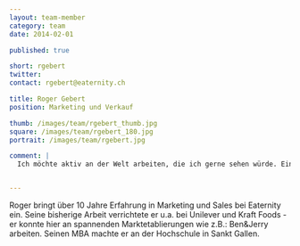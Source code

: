 ```yaml
---
layout: team-member
category: team
date: 2014-02-01

published: true

short: rgebert
twitter: 
contact: rgebert@eaternity.ch

title: Roger Gebert
position: Marketing und Verkauf

thumb: /images/team/rgebert_thumb.jpg
square: /images/team/rgebert_180.jpg
portrait: /images/team/rgebert.jpg

comment: |
  Ich möchte aktiv an der Welt arbeiten, die ich gerne sehen würde. Eine Welt voller Respekt, auch gegenüber der Natur. Voller Empathy um gemeinsame Ziele zu erreichen.


---
```


Roger bringt über 10 Jahre Erfahrung in Marketing und Sales bei Eaternity ein. Seine bisherige Arbeit verrichtete er u.a. bei Unilever und Kraft Foods - er konnte hier an spannenden Marktetablierungen wie z.B.: Ben&Jerry arbeiten. Seinen MBA machte er an der Hochschule in Sankt Gallen. 
